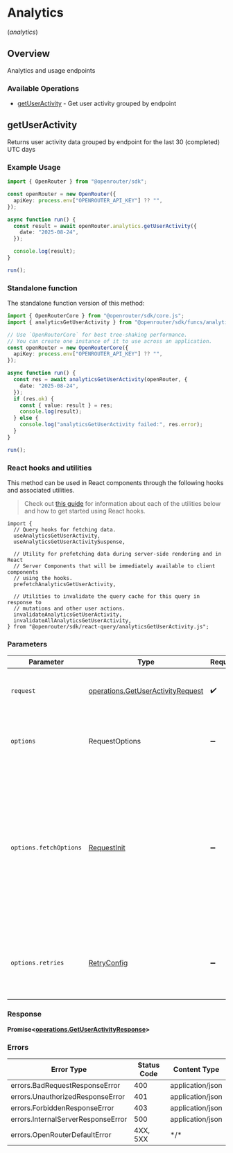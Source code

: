 # Analytics
(*analytics*)

## Overview

Analytics and usage endpoints

### Available Operations

* [getUserActivity](#getuseractivity) - Get user activity grouped by endpoint

## getUserActivity

Returns user activity data grouped by endpoint for the last 30 (completed) UTC days

### Example Usage

<!-- UsageSnippet language="typescript" operationID="getUserActivity" method="get" path="/activity" -->
```typescript
import { OpenRouter } from "@openrouter/sdk";

const openRouter = new OpenRouter({
  apiKey: process.env["OPENROUTER_API_KEY"] ?? "",
});

async function run() {
  const result = await openRouter.analytics.getUserActivity({
    date: "2025-08-24",
  });

  console.log(result);
}

run();
```

### Standalone function

The standalone function version of this method:

```typescript
import { OpenRouterCore } from "@openrouter/sdk/core.js";
import { analyticsGetUserActivity } from "@openrouter/sdk/funcs/analyticsGetUserActivity.js";

// Use `OpenRouterCore` for best tree-shaking performance.
// You can create one instance of it to use across an application.
const openRouter = new OpenRouterCore({
  apiKey: process.env["OPENROUTER_API_KEY"] ?? "",
});

async function run() {
  const res = await analyticsGetUserActivity(openRouter, {
    date: "2025-08-24",
  });
  if (res.ok) {
    const { value: result } = res;
    console.log(result);
  } else {
    console.log("analyticsGetUserActivity failed:", res.error);
  }
}

run();
```

### React hooks and utilities

This method can be used in React components through the following hooks and
associated utilities.

> Check out [this guide][hook-guide] for information about each of the utilities
> below and how to get started using React hooks.

[hook-guide]: ../../../REACT_QUERY.md

```tsx
import {
  // Query hooks for fetching data.
  useAnalyticsGetUserActivity,
  useAnalyticsGetUserActivitySuspense,

  // Utility for prefetching data during server-side rendering and in React
  // Server Components that will be immediately available to client components
  // using the hooks.
  prefetchAnalyticsGetUserActivity,
  
  // Utilities to invalidate the query cache for this query in response to
  // mutations and other user actions.
  invalidateAnalyticsGetUserActivity,
  invalidateAllAnalyticsGetUserActivity,
} from "@openrouter/sdk/react-query/analyticsGetUserActivity.js";
```

### Parameters

| Parameter                                                                                                                                                                      | Type                                                                                                                                                                           | Required                                                                                                                                                                       | Description                                                                                                                                                                    |
| ------------------------------------------------------------------------------------------------------------------------------------------------------------------------------ | ------------------------------------------------------------------------------------------------------------------------------------------------------------------------------ | ------------------------------------------------------------------------------------------------------------------------------------------------------------------------------ | ------------------------------------------------------------------------------------------------------------------------------------------------------------------------------ |
| `request`                                                                                                                                                                      | [operations.GetUserActivityRequest](../../models/operations/getuseractivityrequest.md)                                                                                         | :heavy_check_mark:                                                                                                                                                             | The request object to use for the request.                                                                                                                                     |
| `options`                                                                                                                                                                      | RequestOptions                                                                                                                                                                 | :heavy_minus_sign:                                                                                                                                                             | Used to set various options for making HTTP requests.                                                                                                                          |
| `options.fetchOptions`                                                                                                                                                         | [RequestInit](https://developer.mozilla.org/en-US/docs/Web/API/Request/Request#options)                                                                                        | :heavy_minus_sign:                                                                                                                                                             | Options that are passed to the underlying HTTP request. This can be used to inject extra headers for examples. All `Request` options, except `method` and `body`, are allowed. |
| `options.retries`                                                                                                                                                              | [RetryConfig](../../lib/utils/retryconfig.md)                                                                                                                                  | :heavy_minus_sign:                                                                                                                                                             | Enables retrying HTTP requests under certain failure conditions.                                                                                                               |

### Response

**Promise\<[operations.GetUserActivityResponse](../../models/operations/getuseractivityresponse.md)\>**

### Errors

| Error Type                         | Status Code                        | Content Type                       |
| ---------------------------------- | ---------------------------------- | ---------------------------------- |
| errors.BadRequestResponseError     | 400                                | application/json                   |
| errors.UnauthorizedResponseError   | 401                                | application/json                   |
| errors.ForbiddenResponseError      | 403                                | application/json                   |
| errors.InternalServerResponseError | 500                                | application/json                   |
| errors.OpenRouterDefaultError      | 4XX, 5XX                           | \*/\*                              |
